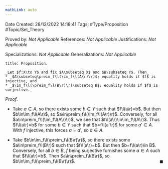 ```yaml
---
mathLink: auto
---
```


<div class="topSpace"></div>

Date Created: 28/12/2022 14:18:41
Tags: #Type/Proposition #Topic/Set_Theory

Proved by: _Not Applicable_
References: _Not Applicable_
Justifications: _Not Applicable_

Specializations: _Not Applicable_
Generalizations: _Not Applicable_

``` ad-Proposition
title: Proposition.

_Let $f:X\to Y$ and fix $A\subseteq X$ and $B\subseteq Y$. Then_
* _$A\subseteq\preim_f\l(\im_f\l(A\r)\r)$; equality holds if $f$ is injective, and_
* _$\im_f\l(\preim_f\l(B\r)\r)\subseteq B$; equality holds if $f$ is surjective._

```

_Proof_.
* Take $a\in A$, so there exists some $b\in Y$ such that $f\l(a\r)=b$. But then $b\in\im_f\l(A\r)$, so $a\in\preim_f\l(\im_f\l(A\r)\r)$. Conversely, for all $a\in\preim_f\l(\im_f\l(A\r)\r)$, we see that $f\l(a\r)\in\im_f\l(A\r)$. Thus $f\l(a\r)=b$ for some $b\in Y$ such that $b=f\l(a'\r)$ for some $a'\in A$. With $f$ injective, this forces $a=a'$, so $a\in A$.

* Take $b\in\im_f\l(\preim_f\l(B\r)\r)$, so there exists some $a\in\preim_f\l(B\r)$ such that $f\l(a\r)=b$. But then $b=f\l(a\r)\in B$. Conversely, for all $b\in B$, $f$ being surjective furnishes some $a\in A$ such that $f\l(a\r)=b$. Then $a\in\preim_f\l(B\r)$, so $b\in\im_f\l(\preim_f\l(B\r)\r)$.<span style="float:right;">$\blacksquare$</span>
